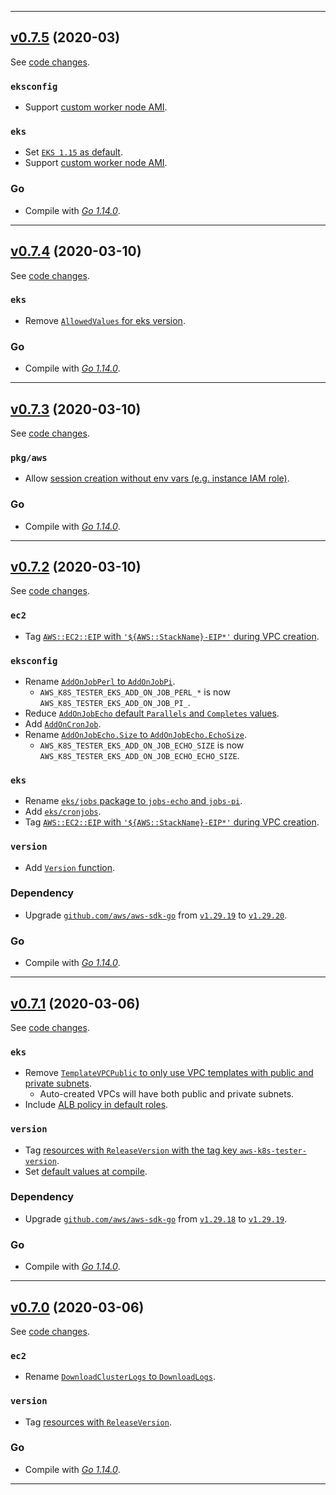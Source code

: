 

<hr>


## [v0.7.5](https://github.com/aws/aws-k8s-tester/releases/tag/v0.7.5) (2020-03)

See [code changes](https://github.com/aws/aws-k8s-tester/compare/v0.7.4...v0.7.5).

### `eksconfig`

- Support [custom worker node AMI](https://github.com/aws/aws-k8s-tester/commit/).

### `eks`

- Set [`EKS 1.15` as default](https://github.com/aws/aws-k8s-tester/commit/49d364c710b87ee5bcd6f22684c0de861ae3f86e).
- Support [custom worker node AMI](https://github.com/aws/aws-k8s-tester/commit/).

### Go

- Compile with [*Go 1.14.0*](https://golang.org/doc/devel/release.html#go1.14).


<hr>



## [v0.7.4](https://github.com/aws/aws-k8s-tester/releases/tag/v0.7.4) (2020-03-10)

See [code changes](https://github.com/aws/aws-k8s-tester/compare/v0.7.3...v0.7.4).

### `eks`

- Remove [`AllowedValues` for eks version](https://github.com/aws/aws-k8s-tester/commit/0cb2d0a2736d66ddf711144d0b95da548c1eb65a).

### Go

- Compile with [*Go 1.14.0*](https://golang.org/doc/devel/release.html#go1.14).


<hr>


## [v0.7.3](https://github.com/aws/aws-k8s-tester/releases/tag/v0.7.3) (2020-03-10)

See [code changes](https://github.com/aws/aws-k8s-tester/compare/v0.7.2...v0.7.3).

### `pkg/aws`

- Allow [session creation without env vars (e.g. instance IAM role)](https://github.com/aws/aws-k8s-tester/commit/5c3a18b7395d8bd90f5a837b3b97c6521ede02de).

### Go

- Compile with [*Go 1.14.0*](https://golang.org/doc/devel/release.html#go1.14).


<hr>


## [v0.7.2](https://github.com/aws/aws-k8s-tester/releases/tag/v0.7.2) (2020-03-10)

See [code changes](https://github.com/aws/aws-k8s-tester/compare/v0.7.1...v0.7.2).

### `ec2`

- Tag [`AWS::EC2::EIP` with `'${AWS::StackName}-EIP*'` during VPC creation](https://github.com/aws/aws-k8s-tester/commit/26893f1d472004b22ecb09a67a2c2cab4c238786).

### `eksconfig`

- Rename [`AddOnJobPerl` to `AddOnJobPi`](https://github.com/aws/aws-k8s-tester/commit/c1ea05d9584805a64ba4bb37f864ff88ac3545f2).
  - `AWS_K8S_TESTER_EKS_ADD_ON_JOB_PERL_*` is now `AWS_K8S_TESTER_EKS_ADD_ON_JOB_PI_`.
- Reduce [`AddOnJobEcho` default `Parallels` and `Completes` values](https://github.com/aws/aws-k8s-tester/commit/3b9b9583ab6f0a294525ec5ca3a056ebf201f845).
- Add [`AddOnCronJob`](https://github.com/aws/aws-k8s-tester/commit/ce4819124972610a392b6055a30321a1a5b9169e).
- Rename [`AddOnJobEcho.Size` to `AddOnJobEcho.EchoSize`](https://github.com/aws/aws-k8s-tester/commit/fa3fa7b3b11fd33c8dc923b9dc629b00dbf15864).
  - `AWS_K8S_TESTER_EKS_ADD_ON_JOB_ECHO_SIZE` is now `AWS_K8S_TESTER_EKS_ADD_ON_JOB_ECHO_ECHO_SIZE`.

### `eks`

- Rename [`eks/jobs` package to `jobs-echo` and `jobs-pi`](https://github.com/aws/aws-k8s-tester/commit/c1ea05d9584805a64ba4bb37f864ff88ac3545f2).
- Add [`eks/cronjobs`](https://github.com/aws/aws-k8s-tester/commit/730cd1f473486f3449281958c00000e74e342a4c).
- Tag [`AWS::EC2::EIP` with `'${AWS::StackName}-EIP*'` during VPC creation](https://github.com/aws/aws-k8s-tester/commit/26893f1d472004b22ecb09a67a2c2cab4c238786).

### `version`

- Add [`Version` function](https://github.com/aws/aws-k8s-tester/commit/d582a0ee4c1c15d4945ca9fcc801cd433034ee81).

### Dependency

- Upgrade [`github.com/aws/aws-sdk-go`](https://github.com/aws/aws-sdk-go/releases) from [`v1.29.19`](https://github.com/aws/aws-sdk-go/releases/tag/v1.29.19) to [`v1.29.20`](https://github.com/aws/aws-sdk-go/releases/tag/v1.29.20).

### Go

- Compile with [*Go 1.14.0*](https://golang.org/doc/devel/release.html#go1.14).


<hr>


## [v0.7.1](https://github.com/aws/aws-k8s-tester/releases/tag/v0.7.1) (2020-03-06)

See [code changes](https://github.com/aws/aws-k8s-tester/compare/v0.7.0...v0.7.1).

### `eks`

- Remove [`TemplateVPCPublic` to only use VPC templates with public and private subnets](https://github.com/aws/aws-k8s-tester/commit/f445f1aac5055fbb06356a86638d3ff39f115ffe).
  - Auto-created VPCs will have both public and private subnets.
- Include [ALB policy in default roles](https://github.com/aws/aws-k8s-tester/commit/5d1de5d17e38880a88336cfb9ff2e454e8bea226).

### `version`

- Tag [resources with `ReleaseVersion` with the tag key `aws-k8s-tester-version`](https://github.com/aws/aws-k8s-tester/commit/4b77f640e8bdd8abe4100778777e6d7df5ff1229).
- Set [default values at compile](https://github.com/aws/aws-k8s-tester/commit/5a3ec45b5230747adfda28d22434dcef6b45430e).

### Dependency

- Upgrade [`github.com/aws/aws-sdk-go`](https://github.com/aws/aws-sdk-go/releases) from [`v1.29.18`](https://github.com/aws/aws-sdk-go/releases/tag/v1.29.18) to [`v1.29.19`](https://github.com/aws/aws-sdk-go/releases/tag/v1.29.19).

### Go

- Compile with [*Go 1.14.0*](https://golang.org/doc/devel/release.html#go1.14).


<hr>


## [v0.7.0](https://github.com/aws/aws-k8s-tester/releases/tag/v0.7.0) (2020-03-06)

See [code changes](https://github.com/aws/aws-k8s-tester/compare/v0.6.9...v0.7.0).

### `ec2`

- Rename [`DownloadClusterLogs` to `DownloadLogs`](https://github.com/aws/aws-k8s-tester/commit/e3cf908519a5a75fd11cecfe81ab55d64ebddb2d).

### `version`

- Tag [resources with `ReleaseVersion`](https://github.com/aws/aws-k8s-tester/commit/65e486474617e9128ebf0ed51572dcdae0ac691a).

### Go

- Compile with [*Go 1.14.0*](https://golang.org/doc/devel/release.html#go1.14).


<hr>

